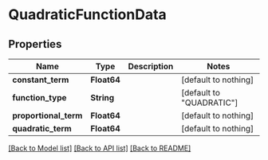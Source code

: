 # QuadraticFunctionData

## Properties

Name | Type | Description | Notes
------------ | ------------- | ------------- | -------------
**constant_term** | **Float64** |  | [default to nothing]
**function_type** | **String** |  | [default to "QUADRATIC"]
**proportional_term** | **Float64** |  | [default to nothing]
**quadratic_term** | **Float64** |  | [default to nothing]

[[Back to Model list]](../README.md#models) [[Back to API list]](../README.md#api-endpoints) [[Back to README]](../README.md)
